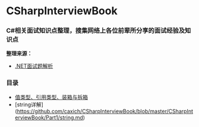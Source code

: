# CSharpInterviewBook
### C#相关面试知识点整理，搜集网络上各位前辈所分享的面试经验及知识点  
 **整理来源：**  
- [.NET面试题解析](http://www.cnblogs.com/anding/p/5226343.html)  
### 目录  
- [值类型、引用类型、装箱与拆箱](https://github.com/caxich/CSharpInterviewBook/blob/master/CSharpInterviewBook/Part1/C%23%E5%9F%BA%E7%A1%80.md)  
- [string详解]
(https://github.com/caxich/CSharpInterviewBook/blob/master/CSharpInterviewBook/Part1/string.md)
